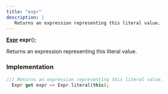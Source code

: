 ```yaml
---
title: "expr"
description: |
   Returns an expression representing this literal value.
---
```

<span class="dart-code"><strong>[Expr] expr</strong>();</span>

 Returns an expression representing this literal value.
### Implementation
```dart
/// Returns an expression representing this literal value.
  Expr get expr => Expr.literal(this);
```

[Expr]: /reference/classes/expr